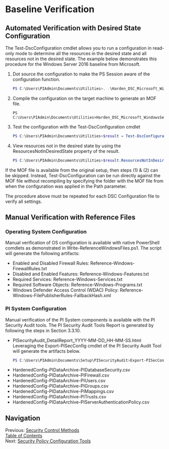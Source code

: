 # Baseline Verification

## Automated Verification with Desired State Configuration
The Test-DscConfiguration cmdlet allows you to run a configuration in read-only mode to determine all the resources in the desired state and all resources not in the desired state.  The example below demonstrates this procedure for the Windows Server 2016 baseline from Microsoft.
1.	Dot source the configuration to make the PS Session aware of the configuration function.
    ```PowerShell 
    PS C:\Users\PIAdmin\Documents\Utilities>. .\Harden_DSC_Microsoft_WindowsServer2016_MemberBaseline.ps1
    ```
2.	Compile the configuration on the target machine to generate an MOF file.
    ```PowersShell
    PS C:\Users\PIAdmin\Documents\Utilities>Harden_DSC_Microsoft_WindowsServer2016_MemberBaseline
    ```
3.	Test the configuration with the Test-DscConfiguration cmdlet 
    ```PowerShell
    PS C:\Users\PIAdmin\Documents\Utilities>$result = Test-DscConfiguration -Path .\Harden_DSC_Microsoft_WindowsServer2016_MemberBaseline -Verbose
    ```
4.	View resources not in the desired state by using the ResourcesNotInDesiredState property of the result.
    ```PowerShell
    PS C:\Users\PIAdmin\Documents\Utilities>$result.ResourcesNotInDesiredState
    ```

If the MOF file is available from the original setup, then steps (1) & (2) can be skipped.  Instead, Test-DscConfiguration can be run directly against the MOF file without recompiling by specifying the folder with the MOF file from when the configuration was applied in the Path parameter.

The procedure above must be repeated for each DSC Configuration file to verify all settings.


## Manual Verification with Reference Files
### Operating System Configuration
Manual verification of OS configuration is available with native PowerShell comdlets as demonstrated in Write-ReferenceWindowsFiles.ps1.  The script will generate the following artifacts:
- Enabled and Disabled Firewall Rules: Reference-Windows-FirewallRules.txt
- Disabled and Enabled Features: Reference-Windows-Features.txt
- Required Services: Reference-Windows-Services.txt
- Required Software Objects: Reference-Windows-Programs.txt
- Windows Defender Access Control (WDAC) Policy: Reference-Windows-FilePublisherRules-FallbackHash.xml

### PI System Configuration
Manual verification of the PI System components is available with the PI Security Audit tools.  The PI Security Audit Tools Report is generated by following the steps in Section 3.3.10.  
- PISecurityAudit_DetailReport_YYYY-MM-DD_HH-MM-SS.html
Leveraging the Export-PISecConfig cmdlet of the PI Security Audit Tool will generate the artifacts below.
    ```PowerShell
    PS C:\Users\PIAdmin\Documents\Setup\PISecurityAudit>Export-PISecConfig -PIDataArchiveName myPIDA -DataItem All
    ```
- HardenedConfig-PIDataArchive-PIDatabaseSecurity.csv
- HardenedConfig-PIDataArchive-PIFirewall.csv
- HardenedConfig-PIDataArchive-PIUsers.csv
- HardenedConfig-PIDataArchive-PIGroups.csv
- HardenedConfig-PIDataArchive-PIMappings.csv
- HardenedConfig-PIDataArchive-PITrusts.csv
- HardenedConfig-PIDataArchive-PIServerAuthenticationPolicy.csv


## Navigation
Previous: [Security Control Methods](Security%20Control%20Methods.md)  
[Table of Contents](Table%20of%20Contents.md)  
Next: [Security Policy Configuration Tools](Security%20Policy%20Configuration%20Tools.md)